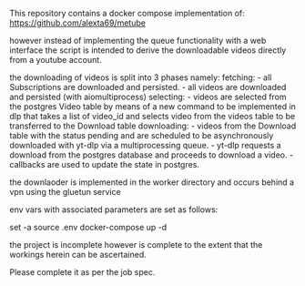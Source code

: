 This repository contains a docker compose implementation of:
https://github.com/alexta69/metube

however instead of implementing the queue functionality with
a web interface the script is intended to derive the downloadable 
videos directly from a youtube account.

the downloading of videos is split into 3 phases namely:
fetching:
    - all Subscriptions are downloaded and persisted.
    - all videos are downloaded and persisted (with aiomultiprocess)
selecting:
    - videos are selected from the postgres Video table by means of a new
      command to be implemented in dlp that takes a list of video_id and selects
      video from the videos table to be transferred to the Download table
downloading:
    - videos from the Download table with the status 
      pending and are scheduled to be asynchronously
      downloaded with yt-dlp via a multiprocessing queue.
    - yt-dlp requests a download from the postgres database 
      and proceeds to download a video.
    - callbacks are used to update the state in postgres.


the downlaoder is implemented in the worker directory and occurs behind a vpn
using the gluetun service

env vars with associated parameters are set as follows:

set -a
source .env
docker-compose up -d


the project is incomplete however is complete to the extent that the workings herein
can be ascertained.

Please complete it as per the job spec.